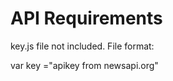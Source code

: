 <h1>API Requirements</h1>
<p>key.js file not included. File format:</p>
<p>var key ="apikey from newsapi.org"</p>